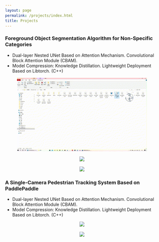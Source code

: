 ```yaml
---
layout: page
permalink: /projects/index.html
title: Projects
---
```



### Foreground Object Segmentation Algorithm for Non-Specific Categories

- Dual-layer Nested UNet Based on Attention Mechanism. Convolutional Block Attention Module (CBAM).<br>
- Model Compression: Knowledge Distillation. Lightweight Deployment Based on Libtorch. (C++)<br>

<p align="center">
  <img src="/videos/video_dan_1.gif">
</p>
<p align="center">
  <img src="/videos/video_dan_2.gif">
</p>
<p align="center">
  <img src="/videos/video_dan_3.gif">
</p>

### A Single-Camera Pedestrian Tracking System Based on PaddlePaddle

- Dual-layer Nested UNet Based on Attention Mechanism. Convolutional Block Attention Module (CBAM).<br>
- Model Compression: Knowledge Distillation. Lightweight Deployment Based on Libtorch. (C++)<br>

<p align="center">
  <img src="/videos/video_detection_3.gif">
</p>
<p align="center">
  <img src="/videos/video_detection_4.gif">
</p>


<br>
